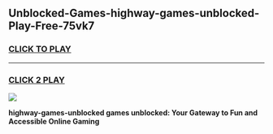 
## Unblocked-Games-highway-games-unblocked-Play-Free-75vk7
<h3>
<a href="https://premium76.site?title=highway-games-unblocked&ref=20A">CLICK TO PLAY</a></h3>
<hr>

<h3>
<a href="https://premium76.site?title=highway-games-unblocked&ref=20A">CLICK 2 PLAY</a>
  
</h3>

<a href="https://premium76.site?title=highway-games-unblocked&ref=20A"><img src="https://clearcache.store/games.png"></a>


**highway-games-unblocked games unblocked: Your Gateway to Fun and Accessible Online Gaming**
